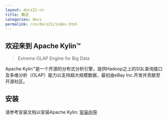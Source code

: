 ```yaml
---
layout: docs21-cn
title: 概述
categories: docs
permalink: /cn/docs21/index.html
---
```


欢迎来到 Apache Kylin™
------------  
> Extreme OLAP Engine for Big Data

Apache Kylin™是一个开源的分布式分析引擎，提供Hadoop之上的SQL查询接口及多维分析（OLAP）能力以支持超大规模数据，最初由eBay Inc.开发并贡献至开源社区。


安装 
------------  
请参考安装文档以安装Apache Kylin: [安装向导](/cn/docs20/install/)






